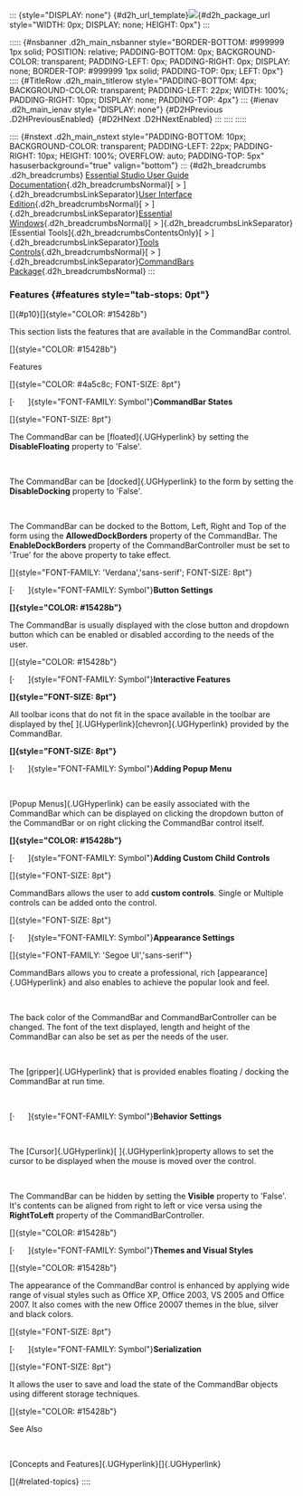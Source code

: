 ::: {style="DISPLAY: none"}
[](ms-xhelp:///?Id=d2h_url_template){#d2h_url_template}![](!package_url!){#d2h_package_url style="WIDTH: 0px; DISPLAY: none; HEIGHT: 0px"}
:::

::::: {#nsbanner .d2h_main_nsbanner style="BORDER-BOTTOM: #999999 1px solid; POSITION: relative; PADDING-BOTTOM: 0px; BACKGROUND-COLOR: transparent; PADDING-LEFT: 0px; PADDING-RIGHT: 0px; DISPLAY: none; BORDER-TOP: #999999 1px solid; PADDING-TOP: 0px; LEFT: 0px"}
:::: {#TitleRow .d2h_main_titlerow style="PADDING-BOTTOM: 4px; BACKGROUND-COLOR: transparent; PADDING-LEFT: 22px; WIDTH: 100%; PADDING-RIGHT: 10px; DISPLAY: none; PADDING-TOP: 4px"}
::: {#ienav .d2h_main_ienav style="DISPLAY: none"}
[](ms-xhelp:///?Id=be35a8f4-f0aa-4623-9697-6031ba39b50e){#D2HPrevious .D2HPreviousEnabled}  [](ms-xhelp:///?Id=c1636237-7c6a-4421-a6f1-7fd9f22af71f){#D2HNext .D2HNextEnabled}
:::
::::
:::::

:::: {#nstext .d2h_main_nstext style="PADDING-BOTTOM: 10px; BACKGROUND-COLOR: transparent; PADDING-LEFT: 22px; PADDING-RIGHT: 10px; HEIGHT: 100%; OVERFLOW: auto; PADDING-TOP: 5px" hasuserbackground="true" valign="bottom"}
::: {#d2h_breadcrumbs .d2h_breadcrumbs}
[Essential Studio User Guide Documentation](ms-xhelp:///?Id=12457748-09e3-4d74-a240-8e049cedf030){.d2h_breadcrumbsNormal}[ \> ]{.d2h_breadcrumbsLinkSeparator}[User Interface Edition](ms-xhelp:///?Id=c29296b7-531c-413b-a0ec-488ca1f7f669){.d2h_breadcrumbsNormal}[ \> ]{.d2h_breadcrumbsLinkSeparator}[Essential Windows](ms-xhelp:///?Id=e60759d8-47a4-4570-9d7a-16a68d63f2ea){.d2h_breadcrumbsNormal}[ \> ]{.d2h_breadcrumbsLinkSeparator}[Essential Tools]{.d2h_breadcrumbsContentsOnly}[ \> ]{.d2h_breadcrumbsLinkSeparator}[Tools Controls](ms-xhelp:///?Id=13c3c4f4-9d16-4b69-93f2-7e98eec67452){.d2h_breadcrumbsNormal}[ \> ]{.d2h_breadcrumbsLinkSeparator}[CommandBars Package](ms-xhelp:///?Id=be35a8f4-f0aa-4623-9697-6031ba39b50e){.d2h_breadcrumbsNormal}
:::

### Features {#features style="tab-stops: 0pt"}

[]{#p10}[]{style="COLOR: #15428b"} 

This section lists the features that are available in the CommandBar control.

[]{style="COLOR: #15428b"} 

Features

[]{style="COLOR: #4a5c8c; FONT-SIZE: 8pt"} 

[·      ]{style="FONT-FAMILY: Symbol"}**CommandBar States**

[]{style="FONT-SIZE: 8pt"} 

The CommandBar can be [floated]{.UGHyperlink} by setting the **DisableFloating** property to \'False\'.

 

The CommandBar can be [docked]{.UGHyperlink} to the form by setting the **DisableDocking** property to \'False\'.

 

The CommandBar can be docked to the Bottom, Left, Right and Top of the form using the **AllowedDockBorders** property of the CommandBar. The **EnableDockBorders** property of the CommandBarController must be set to \'True\' for the above property to take effect.

[]{style="FONT-FAMILY: 'Verdana','sans-serif'; FONT-SIZE: 8pt"} 

[·      ]{style="FONT-FAMILY: Symbol"}**Button Settings**

**[]{style="COLOR: #15428b"}** 

The CommandBar is usually displayed with the close button and dropdown button which can be enabled or disabled according to the needs of the user.

[]{style="COLOR: #15428b"} 

[·      ]{style="FONT-FAMILY: Symbol"}**Interactive Features**

**[]{style="FONT-SIZE: 8pt"}** 

All toolbar icons that do not fit in the space available in the toolbar are displayed by the[ ]{.UGHyperlink}[chevron]{.UGHyperlink} provided by the CommandBar.

**[]{style="FONT-SIZE: 8pt"}** 

[·      ]{style="FONT-FAMILY: Symbol"}**Adding Popup Menu**

 

[Popup Menus]{.UGHyperlink} can be easily associated with the CommandBar which can be displayed on clicking the dropdown button of the CommandBar or on right clicking the CommandBar control itself.

**[]{style="COLOR: #15428b"}** 

[·      ]{style="FONT-FAMILY: Symbol"}**Adding Custom Child Controls**

[]{style="FONT-SIZE: 8pt"} 

CommandBars allows the user to add **custom controls**. Single or Multiple controls can be added onto the control.

[]{style="FONT-SIZE: 8pt"} 

[·      ]{style="FONT-FAMILY: Symbol"}**Appearance Settings**

[]{style="FONT-FAMILY: 'Segoe UI','sans-serif'"} 

CommandBars allows you to create a professional, rich [appearance]{.UGHyperlink} and also enables to achieve the popular look and feel.

 

The back color of the CommandBar and CommandBarController can be changed. The font of the text displayed, length and height of the CommandBar can also be set as per the needs of the user.

 

The [gripper]{.UGHyperlink} that is provided enables floating / docking the CommandBar at run time.

 

[·      ]{style="FONT-FAMILY: Symbol"}**Behavior Settings**

 

The [Cursor]{.UGHyperlink}[ ]{.UGHyperlink}property allows to set the cursor to be displayed when the mouse is moved over the control.

 

The CommandBar can be hidden by setting the **Visible** property to \'False\'. It\'s contents can be aligned from right to left or vice versa using the **RightToLeft** property of the CommandBarController.

[]{style="COLOR: #15428b"} 

[·      ]{style="FONT-FAMILY: Symbol"}**Themes and Visual Styles**

[]{style="COLOR: #15428b"} 

The appearance of the CommandBar control is enhanced by applying wide range of visual styles such as Office XP, Office 2003, VS 2005 and Office 2007. It also comes with the new Office 20007 themes in the blue, silver and black colors.

[]{style="FONT-SIZE: 8pt"} 

[·      ]{style="FONT-FAMILY: Symbol"}**Serialization**

[]{style="FONT-SIZE: 8pt"} 

It allows the user to save and load the state of the CommandBar objects using different storage techniques.

[]{style="COLOR: #15428b"} 

See Also

 

[Concepts and Features]{.UGHyperlink}[]{.UGHyperlink}

[]{#related-topics}
::::
